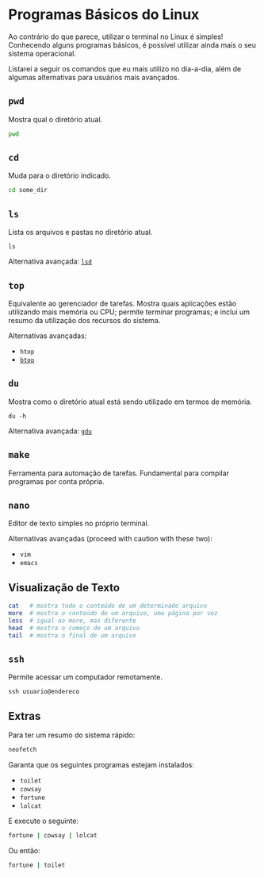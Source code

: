 # Programas Básicos do Linux

Ao contrário do que parece, utilizar o terminal no Linux é simples!
Conhecendo alguns programas básicos, é possível utilizar ainda mais o seu
sistema operacional.

Listarei a seguir os comandos que eu mais utilizo no dia-a-dia, além de
algumas alternativas para usuários mais avançados.

## `pwd`

Mostra qual o diretório atual.

``` sh
pwd
```

## `cd`

Muda para o diretório indicado.

``` sh
cd some_dir
```

## `ls`

Lista os arquivos e pastas no diretório atual.

```
ls
```

Alternativa avançada: [`lsd`](https://github.com/Peltoche/lsd)

## `top`

Equivalente ao gerenciador de tarefas. Mostra quais aplicações estão 
utilizando mais memória ou CPU; permite terminar programas; e inclui
um resumo da utilização dos recursos do sistema.

Alternativas avançadas:
- `htop`
- [`btop`](https://github.com/aristocratos/btop)

## `du`

Mostra como o diretório atual está sendo utilizado em termos de memória.

```
du -h
```

Alternativa avançada: [`gdu`](https://github.com/dundee/gdu)

## `make`

Ferramenta para automação de tarefas. Fundamental para compilar programas
por conta própria.

## `nano`

Editor de texto simples no próprio terminal.

Alternativas avançadas (proceed with caution with these two):
- `vim`
- `emacs`

## Visualização de Texto

``` sh
cat   # mostra todo o conteúdo de um determinado arquivo
more  # mostra o conteúdo de um arquivo, uma página por vez
less  # igual ao more, mas diferente
head  # mostra o começo de um arquivo 
tail  # mostra o final de um arquivo
```

## `ssh`

Permite acessar um computador remotamente.

```
ssh usuario@endereco
```

## Extras

Para ter um resumo do sistema rápido:

``` sh
neofetch
```

Garanta que os seguintes programas estejam instalados:
- `toilet`
- `cowsay`
- `fortune`
- `lolcat`

E execute o seguinte:

``` sh
fortune | cowsay | lolcat
```

Ou então:

``` sh
fortune | toilet
```

